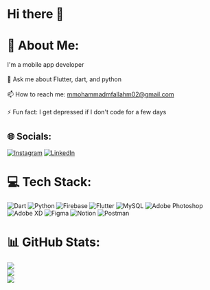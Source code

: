 # Hi there 👋

# 💫 About Me:
I'm a mobile app developer<br><br>💬 Ask me about Flutter, dart, and python<br><br>📫 How to reach me: mmohammadmfallahm02@gmail.com<br><br>⚡ Fun fact: I get depressed if I don't code for a few days


## 🌐 Socials:
[![Instagram](https://img.shields.io/badge/Instagram-%23E4405F.svg?logo=Instagram&logoColor=white)](https://instagram.com/mohammad_fallah888) [![LinkedIn](https://img.shields.io/badge/LinkedIn-%230077B5.svg?logo=linkedin&logoColor=white)](https://linkedin.com/in/mohammad-fallah-497239192) 

# 💻 Tech Stack:
![Dart](https://img.shields.io/badge/dart-%230175C2.svg?style=for-the-badge&logo=dart&logoColor=white) ![Python](https://img.shields.io/badge/python-3670A0?style=for-the-badge&logo=python&logoColor=ffdd54) ![Firebase](https://img.shields.io/badge/firebase-%23039BE5.svg?style=for-the-badge&logo=firebase) ![Flutter](https://img.shields.io/badge/Flutter-%2302569B.svg?style=for-the-badge&logo=Flutter&logoColor=white) ![MySQL](https://img.shields.io/badge/mysql-%2300f.svg?style=for-the-badge&logo=mysql&logoColor=white) ![Adobe Photoshop](https://img.shields.io/badge/adobephotoshop-%2331A8FF.svg?style=for-the-badge&logo=adobephotoshop&logoColor=white) ![Adobe XD](https://img.shields.io/badge/Adobe%20XD-470137?style=for-the-badge&logo=Adobe%20XD&logoColor=#FF61F6) 	![Figma](https://img.shields.io/badge/figma-%23F24E1E.svg?style=for-the-badge&logo=figma&logoColor=white) ![Notion](https://img.shields.io/badge/Notion-%23000000.svg?style=for-the-badge&logo=notion&logoColor=white) ![Postman](https://img.shields.io/badge/Postman-FF6C37?style=for-the-badge&logo=postman&logoColor=white)
# 📊 GitHub Stats:
![](https://github-readme-stats.vercel.app/api?username=mmohammadmfallahm02&theme=calm&hide_border=false&include_all_commits=true&count_private=false)<br/>
![](https://github-readme-streak-stats.herokuapp.com/?user=mmohammadmfallahm02&theme=calm&hide_border=false)<br/>
![](https://github-readme-stats.vercel.app/api/top-langs/?username=mmohammadmfallahm02&theme=calm&hide_border=false&include_all_commits=true&count_private=false&layout=compact)


